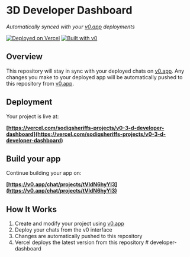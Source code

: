 # 3D Developer Dashboard

*Automatically synced with your [v0.app](https://v0.app) deployments*

[![Deployed on Vercel](https://img.shields.io/badge/Deployed%20on-Vercel-black?style=for-the-badge&logo=vercel)](https://vercel.com/sodiqsheriffs-projects/v0-3-d-developer-dashboard)
[![Built with v0](https://img.shields.io/badge/Built%20with-v0.app-black?style=for-the-badge)](https://v0.app/chat/projects/tVldN6hyYl3)

## Overview

This repository will stay in sync with your deployed chats on [v0.app](https://v0.app).
Any changes you make to your deployed app will be automatically pushed to this repository from [v0.app](https://v0.app).

## Deployment

Your project is live at:

**[https://vercel.com/sodiqsheriffs-projects/v0-3-d-developer-dashboard](https://vercel.com/sodiqsheriffs-projects/v0-3-d-developer-dashboard)**

## Build your app

Continue building your app on:

**[https://v0.app/chat/projects/tVldN6hyYl3](https://v0.app/chat/projects/tVldN6hyYl3)**

## How It Works

1. Create and modify your project using [v0.app](https://v0.app)
2. Deploy your chats from the v0 interface
3. Changes are automatically pushed to this repository
4. Vercel deploys the latest version from this repository
#   d e v e l o p e r - d a s h b o a r d  
 